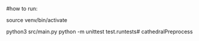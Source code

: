#how to run:

source venv/bin/activate

python3 src/main.py
python -m unittest test.runtests# cathedralPreprocess
